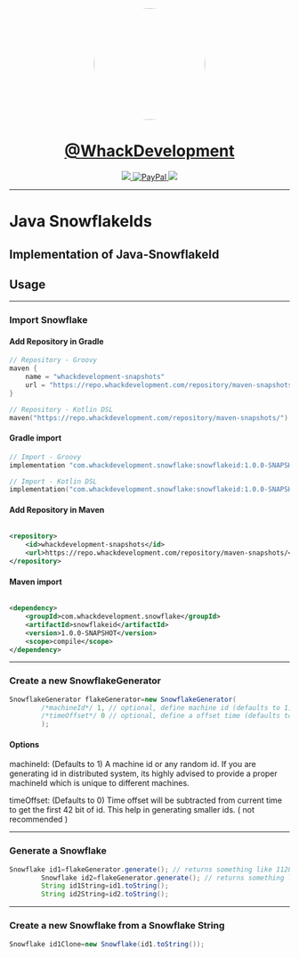 <div align="center">
    <a target="_blank" href="https://whackdevelopment.com/">
        <img target="_blank" style="border-radius:50%;" width="200" height="200" src="https://avatars.githubusercontent.com/u/110769913"/>
    </a>
</div>
<div align="center">
    <h1><a target="_blank" href="https://paypal.me/WhackDevelopment">@WhackDevelopment</a></h1>
    <a target="_blank" href="https://discord.gg/WhackDevelopment">
        <img src="https://img.shields.io/discord/1075538521340776489?style=for-the-badge&logo=discord">
    </a>
    <a target="_blank" href="https://paypal.me/WhackDevelopment">
        <img src="https://img.shields.io/badge/Donate-PayPal-blue?style=for-the-badge&logo=paypal" alt="PayPal">
    </a>
    <a target="_blank" href="https://github.com/WhackDevelopment/java-snowflakeid/issues">
        <img src="https://img.shields.io/github/issues/WhackDevelopment/java-snowflakeid.svg?style=for-the-badge&logo=github">
    </a>
    <br>
</div>

---

# Java SnowflakeIds

## Implementation of Java-SnowflakeId

## Usage

---

### Import Snowflake

#### Add Repository in Gradle

```kts
// Repository - Groovy
maven {
    name = "whackdevelopment-snapshots"
    url = "https://repo.whackdevelopment.com/repository/maven-snapshots/"
}

// Repository - Kotlin DSL
maven("https://repo.whackdevelopment.com/repository/maven-snapshots/")
```

#### Gradle import

```kts
// Import - Groovy
implementation "com.whackdevelopment.snowflake:snowflakeid:1.0.0-SNAPSHOT"

// Import - Kotlin DSL
implementation("com.whackdevelopment.snowflake:snowflakeid:1.0.0-SNAPSHOT")
```

#### Add Repository in Maven

```xml

<repository>
    <id>whackdevelopment-snapshots</id>
    <url>https://repo.whackdevelopment.com/repository/maven-snapshots/</url>
</repository>
```

#### Maven import

```xml

<dependency>
    <groupId>com.whackdevelopment.snowflake</groupId>
    <artifactId>snowflakeid</artifactId>
    <version>1.0.0-SNAPSHOT</version>
    <scope>compile</scope>
</dependency>
```

---

### Create a new SnowflakeGenerator

```java
SnowflakeGenerator flakeGenerator=new SnowflakeGenerator(
        /*machineId*/ 1, // optional, define machine id (defaults to 1)
        /*timeOffset*/ 0 // optional, define a offset time (defaults to 0)
        );
```

#### Options

machineId: (Defaults to 1) A machine id or any random id. If you are generating id in distributed system, its highly
advised to provide a proper machineId which is unique to different machines.

timeOffset: (Defaults to 0) Time offset will be subtracted from current time to get the first 42 bit of id. This help in
generating smaller ids. ( not recommended )

---

### Generate a Snowflake

```java
Snowflake id1=flakeGenerator.generate(); // returns something like 112867124767768576
        Snowflake id2=flakeGenerator.generate(); // returns something like 112867124784545792
        String id1String=id1.toString();
        String id2String=id2.toString();
```

---

### Create a new Snowflake from a Snowflake String

```java
Snowflake id1Clone=new Snowflake(id1.toString());
```
